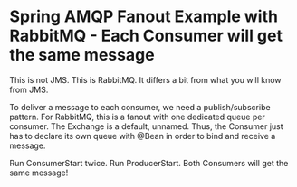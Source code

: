Spring AMQP Fanout Example with RabbitMQ - Each Consumer will get the same message
==================================================================================
This is not JMS. This is RabbitMQ. It differs a bit from what you will know from JMS.

To deliver a message to each consumer, we need a publish/subscribe pattern.
For RabbitMQ, this is a fanout with one dedicated queue per consumer.
The Exchange is a default, unnamed. Thus, the Consumer just has to declare its own queue with @Bean in order to bind and receive a message.

Run ConsumerStart twice. Run ProducerStart. Both Consumers will get the same message!